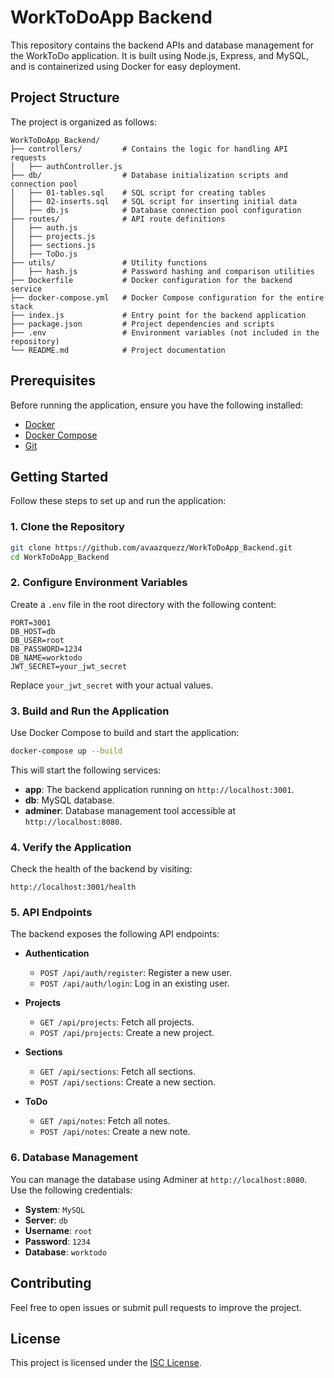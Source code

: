 # WorkToDoApp Backend

This repository contains the backend APIs and database management for the WorkToDo application. It is built using Node.js, Express, and MySQL, and is containerized using Docker for easy deployment.

## Project Structure

The project is organized as follows:

```
WorkToDoApp_Backend/
├── controllers/         # Contains the logic for handling API requests
│   ├── authController.js
├── db/                  # Database initialization scripts and connection pool
│   ├── 01-tables.sql    # SQL script for creating tables
│   ├── 02-inserts.sql   # SQL script for inserting initial data
│   ├── db.js            # Database connection pool configuration
├── routes/              # API route definitions
│   ├── auth.js
│   ├── projects.js
│   ├── sections.js
│   ├── ToDo.js
├── utils/               # Utility functions
│   ├── hash.js          # Password hashing and comparison utilities
├── Dockerfile           # Docker configuration for the backend service
├── docker-compose.yml   # Docker Compose configuration for the entire stack
├── index.js             # Entry point for the backend application
├── package.json         # Project dependencies and scripts
├── .env                 # Environment variables (not included in the repository)
└── README.md            # Project documentation
```

## Prerequisites

Before running the application, ensure you have the following installed:

- [Docker](https://www.docker.com/)
- [Docker Compose](https://docs.docker.com/compose/)
- [Git](https://git-scm.com/)

## Getting Started

Follow these steps to set up and run the application:

### 1. Clone the Repository

```bash
git clone https://github.com/avaazquezz/WorkToDoApp_Backend.git
cd WorkToDoApp_Backend
```

### 2. Configure Environment Variables

Create a `.env` file in the root directory with the following content:

```properties
PORT=3001
DB_HOST=db
DB_USER=root
DB_PASSWORD=1234
DB_NAME=worktodo
JWT_SECRET=your_jwt_secret
```

Replace `your_jwt_secret` with your actual values.

### 3. Build and Run the Application

Use Docker Compose to build and start the application:

```bash
docker-compose up --build
```

This will start the following services:
- **app**: The backend application running on `http://localhost:3001`.
- **db**: MySQL database.
- **adminer**: Database management tool accessible at `http://localhost:8080`.

### 4. Verify the Application

Check the health of the backend by visiting:

```
http://localhost:3001/health
```

### 5. API Endpoints

The backend exposes the following API endpoints:

- **Authentication**
  - `POST /api/auth/register`: Register a new user.
  - `POST /api/auth/login`: Log in an existing user.

- **Projects**
  - `GET /api/projects`: Fetch all projects.
  - `POST /api/projects`: Create a new project.

- **Sections**
  - `GET /api/sections`: Fetch all sections.
  - `POST /api/sections`: Create a new section.

- **ToDo**
  - `GET /api/notes`: Fetch all notes.
  - `POST /api/notes`: Create a new note.

### 6. Database Management

You can manage the database using Adminer at `http://localhost:8080`. Use the following credentials:
- **System**: `MySQL`
- **Server**: `db`
- **Username**: `root`
- **Password**: `1234`
- **Database**: `worktodo`

## Contributing

Feel free to open issues or submit pull requests to improve the project.

## License

This project is licensed under the [ISC License](https://opensource.org/licenses/ISC).
